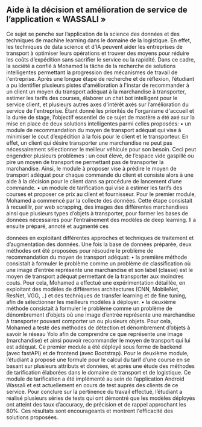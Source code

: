 ##     Aide à la décision et amélioration de service de l’application « WASSALI »
Ce sujet se penche sur l’application de la science des données et des techniques de machine
learning dans le domaine de la logistique. En effet, les techniques de data science et d’IA
peuvent aider les entreprises de transport à optimiser leurs opérations et trouver des moyens
pour réduire les coûts d’expédition sans sacrifier le service ou la rapidité.
Dans ce cadre, la société a confié à Mohamed la tâche de la recherche de solutions
intelligentes permettant la progression des mécanismes de travail de l'entreprise. Après une
longue étape de recherche et de réflexion, l’étudiant a pu identifier plusieurs pistes
d'amélioration à l'instar de recommander à un client un moyen du transport adéquat à la
marchandise à transporter, estimer les tarifs des courses, élaborer un chat bot intelligent pour
le service client, et plusieurs autres axes d'intérêt axés sur l’amélioration du service de
l'entreprise.
Étant donné les priorités de l'organisme d'accueil et la durée de stage, l’objectif essentiel de ce
sujet de mastère a été axé sur la mise en place de deux solutions intelligentes parmi celles
proposées:
• un module de recommandation du moyen de transport adéquat qui vise à minimiser le
cout d’expédition à la fois pour le client et le transporteur. En effet, un client qui
désire transporter une marchandise ne peut pas nécessairement sélectionner le meilleur
véhicule pour son besoin. Ceci peut engendrer plusieurs problèmes : un cout élevé, de
l’espace vide gaspillé ou pire un moyen de transport ne permettant pas de transporter
la marchandise. Ainsi, le module à proposer vise à prédire le moyen de transport
adéquat pour chaque commande du client et consiste alors à une aide à la décision
pour le client dans sa procédure de lancement d’une commande.
• un module de tarification qui vise à estimer les tarifs des courses et proposer ce prix au
client et fournisseur.
Pour le premier module, Mohamed a commencé par la collecte des données. Cette étape
consistait à recueillir, par web scrapping, des images des différentes marchandises ainsi que
plusieurs types d’objets à transporter, pour former les bases de données nécessaires pour
l’entraînement des modèles de deep learning. Il a ensuite préparé, annoté et augmenté ces

données en exploitant différentes approches et techniques de traitement et d’augmentation des
données.
Une fois la base de données préparée, deux méthodes ont été proposées pour résoudre le
problème de recommandation du moyen de transport adéquat:
• la première méthode consistait à formuler le problème comme un problème de
classification où une image d’entrée représente une marchandise et son label (classe)
est le moyen de transport adéquat permettant de la transporter aux moindres couts.
Pour cela, Mohamed a effectué une expérimentation détaillée, en exploitant des
modèles de différentes architectures (CNN, MobileNet, ResNet, VGG, ..) et des
techniques de transfer learning et de fine tuning, afin de sélectionner les meilleurs
modèles à déployer.
• la deuxième méthode consistait à formuler le problème comme un problème de
dénombrement d’objets où une image d’entrée représente une marchandise à
transporter pouvant comporter un ou plusieurs objets. Pour cela, Mohamed a testé des
méthodes de détection et dénombrement d’objets à savoir le réseau Yolo afin de
comprendre ce que représente une image (marchandise) et ainsi pouvoir recommander
le moyen de transport qui lui est adéquat.
Ce premier module a été déployé sous forme de backend (avec fastAPI) et de frontend (avec
Bootstrap).
Pour le deuxième module, l’étudiant a proposé une formule pour le calcul du tarif d’une
course en se basant sur plusieurs attributs et données, et après une étude des méthodes de
tarification élaborées dans le domaine de transport et de logistique. Ce module de tarification
a été implémenté au sein de l’application Android Wassali et est actuellement en cours de test
auprès des clients de ce service.
Pour conclure sur la pertinence du travail effectué, l’étudiant a réalisé plusieurs séries de tests
qui ont démontré que les modèles déployés ont atteint des taux d’accuracy, de précision et de
rappel approchant les 80%. Ces résultats sont encourageants et montrent l'efficacité des
solutions proposées.
